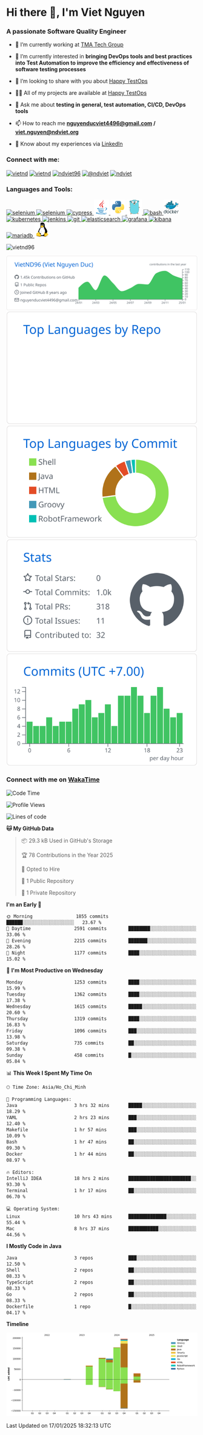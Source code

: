 <h1 align="left">Hi there 👋, I'm Viet Nguyen</h1>
<h3 align="left">A passionate Software Quality Engineer</h3>

- 🔭 I’m currently working at [TMA Tech Group](https://www.tmasolutions.vn/)

- 🌱 I’m currently interested in **bringing DevOps tools and best practices into Test Automation to improve the
  efficiency and effectiveness of software testing processes**

- 👯 I’m looking to share with you about [Happy TestOps](https://github.com/ndviet)

- 👨‍💻 All of my projects are available at [Happy TestOps](https://github.com/ndviet)

- 💬 Ask me about **testing in general, test automation, CI/CD, DevOps tools**

- 📫 How to reach me **nguyenducviet4496@gmail.com / viet.nguyen@ndviet.org**

- 📄 Know about my experiences via [LinkedIn](https://www.linkedin.com/in/vietnd96/)

<h3 align="left">Connect with me:</h3>
<p align="left">
<a href="https://linkedin.com/in/vietnd96" target="blank"><img align="center" src="https://raw.githubusercontent.com/rahuldkjain/github-profile-readme-generator/master/src/images/icons/Social/linked-in-alt.svg" alt="vietnd" height="30" width="40" /></a>
<a href="https://fb.com/vietnd96" target="blank"><img align="center" src="https://raw.githubusercontent.com/rahuldkjain/github-profile-readme-generator/master/src/images/icons/Social/facebook.svg" alt="vietnd" height="30" width="40" /></a>
<a href="https://instagram.com/vietnd96" target="blank"><img align="center" src="https://raw.githubusercontent.com/rahuldkjain/github-profile-readme-generator/master/src/images/icons/Social/instagram.svg" alt="ndviet96" height="30" width="40" /></a>
<a href="https://medium.com/@ndviet" target="blank"><img align="center" src="https://raw.githubusercontent.com/rahuldkjain/github-profile-readme-generator/master/src/images/icons/Social/medium.svg" alt="@ndviet" height="30" width="40" /></a>
<a href="https://dev.to/ndviet" target="blank"><img align="center" src="https://raw.githubusercontent.com/rahuldkjain/github-profile-readme-generator/master/src/images/icons/Social/devto.svg" alt="ndviet" height="30" width="40" /></a>
</p>

<h3 align="left">Languages and Tools:</h3>
<p align="left">  
  <a href="https://www.selenium.dev" target="_blank" rel="noreferrer"> <img src="https://raw.githubusercontent.com/SeleniumHQ/docker-selenium/trunk/logo.png" alt="selenium" width="40" height="40"/> </a> 
  <a href="https://playwright.dev" target="_blank" rel="noreferrer"> <img src="https://playwright.dev/img/playwright-logo.svg" alt="selenium" width="40" height="40"/> </a>  
  <a href="https://www.cypress.io" target="_blank" rel="noreferrer"> <img src="https://avatars.githubusercontent.com/u/8908513" alt="cypress" width="40" height="40"/> </a> 
  <a href="https://www.java.com" target="_blank" rel="noreferrer"> <img src="https://raw.githubusercontent.com/devicons/devicon/master/icons/java/java-original.svg" alt="java" width="40" height="40"/> </a>
  <a href="https://www.python.org" target="_blank" rel="noreferrer"> <img src="https://raw.githubusercontent.com/devicons/devicon/master/icons/python/python-original.svg" alt="python" width="40" height="40"/> </a>
  <a href="https://golang.org" target="_blank" rel="noreferrer"> <img src="https://raw.githubusercontent.com/devicons/devicon/master/icons/go/go-original.svg" alt="go" width="40" height="40"/> </a> 
  <a href="https://www.gnu.org/software/bash/" target="_blank" rel="noreferrer"> <img src="https://www.vectorlogo.zone/logos/gnu_bash/gnu_bash-icon.svg" alt="bash" width="40" height="40"/> </a>
  <a href="https://www.docker.com/" target="_blank" rel="noreferrer"> <img src="https://raw.githubusercontent.com/devicons/devicon/master/icons/docker/docker-original-wordmark.svg" alt="docker" width="40" height="40"/> </a>  
  <a href="https://kubernetes.io" target="_blank" rel="noreferrer"> <img src="https://www.vectorlogo.zone/logos/kubernetes/kubernetes-icon.svg" alt="kubernetes" width="40" height="40"/> </a>  
  <a href="https://www.jenkins.io" target="_blank" rel="noreferrer"> <img src="https://www.vectorlogo.zone/logos/jenkins/jenkins-icon.svg" alt="jenkins" width="40" height="40"/> </a> 
  <a href="https://git-scm.com/" target="_blank" rel="noreferrer"> <img src="https://www.vectorlogo.zone/logos/git-scm/git-scm-icon.svg" alt="git" width="40" height="40"/> </a> 
  <a href="https://www.elastic.co" target="_blank" rel="noreferrer"> <img src="https://www.vectorlogo.zone/logos/elastic/elastic-icon.svg" alt="elasticsearch" width="40" height="40"/> </a> 
  <a href="https://grafana.com" target="_blank" rel="noreferrer"> <img src="https://www.vectorlogo.zone/logos/grafana/grafana-icon.svg" alt="grafana" width="40" height="40"/> </a> 
  <a href="https://www.elastic.co/kibana" target="_blank" rel="noreferrer"> <img src="https://www.vectorlogo.zone/logos/elasticco_kibana/elasticco_kibana-icon.svg" alt="kibana" width="40" height="40"/> </a>
  <a href="https://mariadb.org/" target="_blank" rel="noreferrer"> <img src="https://www.vectorlogo.zone/logos/mariadb/mariadb-icon.svg" alt="mariadb" width="40" height="40"/> </a> 
  <a href="https://www.linux.org/" target="_blank" rel="noreferrer"> <img src="https://raw.githubusercontent.com/devicons/devicon/master/icons/linux/linux-original.svg" alt="linux" width="40" height="40"/> </a> 
</p>

<p align="left"> <img src="https://komarev.com/ghpvc/?username=vietnd96&label=GitHub%20Profile%20Views&color=0e75b6&style=flat" alt="vietnd96" /> </p>

[![](https://raw.githubusercontent.com/vietnd96/vietnd96/main/profile-summary-card-output/github/0-profile-details.svg)](#)
[![](https://raw.githubusercontent.com/vietnd96/vietnd96/main/profile-summary-card-output/github/1-repos-per-language.svg)](#)
[![](https://raw.githubusercontent.com/vietnd96/vietnd96/main/profile-summary-card-output/github/2-most-commit-language.svg)](#)
[![](https://raw.githubusercontent.com/vietnd96/vietnd96/main/profile-summary-card-output/github/3-stats.svg)](#)
[![](https://raw.githubusercontent.com/vietnd96/vietnd96/main/profile-summary-card-output/github/4-productive-time.svg)](#)

<h3 align="left">Connect with me on <a href="https://wakatime.com/@vietnd96" target="_blank" rel="noreferrer">
WakaTime</a> </h3>

<!--START_SECTION:waka-->
![Code Time](http://img.shields.io/badge/Code%20Time-2%2C088%20hrs%2051%20mins-blue)

![Profile Views](http://img.shields.io/badge/Profile%20Views-7-blue)

![Lines of code](https://img.shields.io/badge/From%20Hello%20World%20I%27ve%20Written-653.7%20thousand%20lines%20of%20code-blue)

**🐱 My GitHub Data** 

> 📦 29.3 kB Used in GitHub's Storage 
 > 
> 🏆 78 Contributions in the Year 2025
 > 
> 💼 Opted to Hire
 > 
> 📜 1 Public Repository 
 > 
> 🔑 1 Private Repository 
 > 
**I'm an Early 🐤** 

```text
🌞 Morning                1855 commits        ██████░░░░░░░░░░░░░░░░░░░   23.67 % 
🌆 Daytime                2591 commits        ████████░░░░░░░░░░░░░░░░░   33.06 % 
🌃 Evening                2215 commits        ███████░░░░░░░░░░░░░░░░░░   28.26 % 
🌙 Night                  1177 commits        ████░░░░░░░░░░░░░░░░░░░░░   15.02 % 
```
📅 **I'm Most Productive on Wednesday** 

```text
Monday                   1253 commits        ████░░░░░░░░░░░░░░░░░░░░░   15.99 % 
Tuesday                  1362 commits        ████░░░░░░░░░░░░░░░░░░░░░   17.38 % 
Wednesday                1615 commits        █████░░░░░░░░░░░░░░░░░░░░   20.60 % 
Thursday                 1319 commits        ████░░░░░░░░░░░░░░░░░░░░░   16.83 % 
Friday                   1096 commits        ███░░░░░░░░░░░░░░░░░░░░░░   13.98 % 
Saturday                 735 commits         ██░░░░░░░░░░░░░░░░░░░░░░░   09.38 % 
Sunday                   458 commits         █░░░░░░░░░░░░░░░░░░░░░░░░   05.84 % 
```


📊 **This Week I Spent My Time On** 

```text
🕑︎ Time Zone: Asia/Ho_Chi_Minh

💬 Programming Languages: 
Java                     3 hrs 32 mins       █████░░░░░░░░░░░░░░░░░░░░   18.29 % 
YAML                     2 hrs 23 mins       ███░░░░░░░░░░░░░░░░░░░░░░   12.40 % 
Makefile                 1 hr 57 mins        ███░░░░░░░░░░░░░░░░░░░░░░   10.09 % 
Bash                     1 hr 47 mins        ██░░░░░░░░░░░░░░░░░░░░░░░   09.30 % 
Docker                   1 hr 44 mins        ██░░░░░░░░░░░░░░░░░░░░░░░   08.97 % 

🔥 Editors: 
IntelliJ IDEA            18 hrs 2 mins       ███████████████████████░░   93.30 % 
Terminal                 1 hr 17 mins        ██░░░░░░░░░░░░░░░░░░░░░░░   06.70 % 

💻 Operating System: 
Linux                    10 hrs 43 mins      ██████████████░░░░░░░░░░░   55.44 % 
Mac                      8 hrs 37 mins       ███████████░░░░░░░░░░░░░░   44.56 % 
```

**I Mostly Code in Java** 

```text
Java                     3 repos             ███░░░░░░░░░░░░░░░░░░░░░░   12.50 % 
Shell                    2 repos             ██░░░░░░░░░░░░░░░░░░░░░░░   08.33 % 
TypeScript               2 repos             ██░░░░░░░░░░░░░░░░░░░░░░░   08.33 % 
Go                       2 repos             ██░░░░░░░░░░░░░░░░░░░░░░░   08.33 % 
Dockerfile               1 repo              █░░░░░░░░░░░░░░░░░░░░░░░░   04.17 % 
```



**Timeline**

![Lines of Code chart](https://raw.githubusercontent.com/VietND96/VietND96/main/assets/bar_graph.png)


 Last Updated on 17/01/2025 18:32:13 UTC
<!--END_SECTION:waka-->
